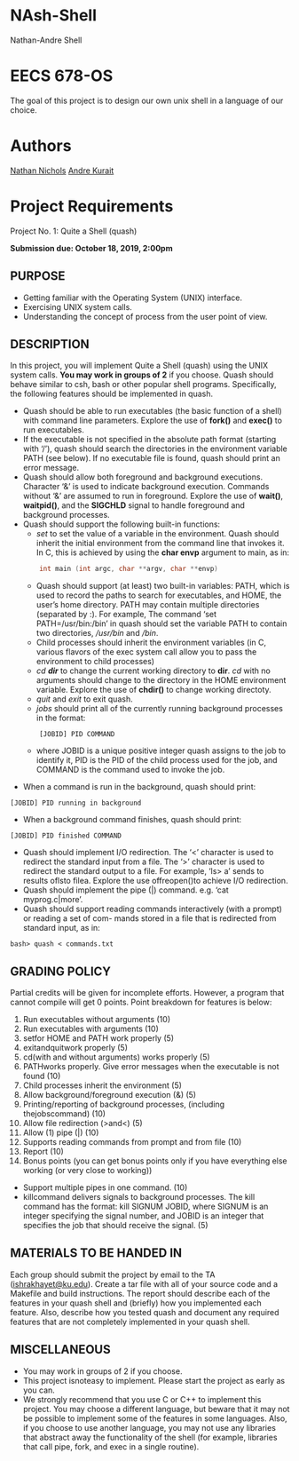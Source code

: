 # NAsh-Shell
Nathan-Andre Shell


# EECS 678-OS
The goal of this project is to design our own unix shell in a language of our choice. 

# Authors
[Nathan Nichols](https://github.com/natenichols)
[Andre Kurait](https://github.com/AndreKurait)


# Project Requirements

Project No. 1: Quite a Shell (quash)

**Submission due: October 18, 2019, 2:00pm**

## PURPOSE

- Getting familiar with the Operating System (UNIX) interface.
- Exercising UNIX system calls.
- Understanding the concept of process from the user point of view.

## DESCRIPTION

In this project, you will implement Quite a Shell (quash) using the UNIX system calls. **You may
work in groups of 2** if you choose. Quash should behave similar to csh, bash or other popular shell
programs. Specifically, the following features should be implemented in quash.

* Quash should be able to run executables (the basic function of a shell) with command line parameters. Explore the use of **fork()** and **exec()** to run executables.
* If the executable is not specified in the absolute path format (starting with ‘/’), quash should search the directories in the environment variable PATH (see below). If no executable file is found, quash should print an error message.
* Quash should allow both foreground and background executions. Character ‘&’ is used to indicate background execution. Commands without ‘&’ are assumed to run in foreground. Explore the use of **wait()**, **waitpid()**, and the **SIGCHLD** signal to handle foreground and background processes.
* Quash should support the following built-in functions:
    * *set* to set the value of a variable in the environment. Quash should inherit the initial environment from the command line that invokes it. In C, this is achieved by using the **char envp** argument to main, as in:
    ```cpp
        int main (int argc, char **argv, char **envp)
    ```
    * Quash should support (at least) two built-in variables: PATH, which is used to record the
paths to search for executables, and HOME, the user’s home directory. PATH may contain
multiple directories (separated by :). For example, The command ‘set PATH=/usr/bin:/bin’
in quash should set the variable PATH to contain two directories, */usr/bin* and */bin*.
    * Child processes should inherit the environment variables (in C, various flavors of the exec system call allow you to pass the environment to child processes)
    * *cd **dir*** to change the current working directory to **dir**. *cd* with no arguments should change to the directory in the HOME environment variable. Explore the use of **chdir()** to change working directoty.
    * *quit* and *exit* to exit quash.
    * *jobs* should print all of the currently running background processes in the format:
    ```
        [JOBID] PID COMMAND
    ```
    * where JOBID is a unique positive integer quash assigns to the job to identify it, PID is the PID of the child process used for the job, and COMMAND is the command used to invoke the job.


- When a command is run in the background, quash should print:

```
[JOBID] PID running in background
```
- When a background command finishes, quash should print:

```
[JOBID] PID finished COMMAND
```

- Quash should implement I/O redirection. The ‘<’ character is used to redirect the standard input
    from a file. The ‘>’ character is used to redirect the standard output to a file. For example, ‘ls>
    a’ sends to results oflsto filea. Explore the use offreopen()to achieve I/O redirection.
- Quash should implement the pipe (|) command. e.g. ‘cat myprog.c|more’.
- Quash should support reading commands interactively (with a prompt) or reading a set of com-
    mands stored in a file that is redirected from standard input, as in:

```
bash> quash < commands.txt
```
## GRADING POLICY

Partial credits will be given for incomplete efforts. However, a program that cannot compile will get
0 points. Point breakdown for features is below:

1. Run executables without arguments (10)
2. Run executables with arguments (10)
3. setfor HOME and PATH work properly (5)
4. exitandquitwork properly (5)
5. cd(with and without arguments) works properly (5)
6. PATHworks properly. Give error messages when the executable is not found (10)
7. Child processes inherit the environment (5)
8. Allow background/foreground execution (&) (5)
9. Printing/reporting of background processes, (including thejobscommand) (10)
10. Allow file redirection (>and<) (5)
11. Allow (1) pipe (|) (10)
12. Supports reading commands from prompt and from file (10)
13. Report (10)
14. Bonus points (you can get bonus points only if you have everything else working (or very close to
working))
   * Support multiple pipes in one command. (10)
   * killcommand delivers signals to background processes. The kill command has the format: kill SIGNUM JOBID, where SIGNUM is an integer specifying the signal number, and JOBID is an integer that specifies the job that should receive the signal. (5)

## MATERIALS TO BE HANDED IN

Each group should submit the project by email to the TA (ishrakhayet@ku.edu). Create a tar file
with all of your source code and a Makefile and build instructions. The report should describe each of
the features in your quash shell and (briefly) how you implemented each feature. Also, describe how
you tested quash and document any required features that are not completely implemented in your
quash shell.

## MISCELLANEOUS

- You may work in groups of 2 if you choose.
- This project isnoteasy to implement. Please start the project as early as you can.
- We strongly recommend that you use C or C++ to implement this project. You may choose a different language, but beware that it may not be possible to implement some of the features in some languages. Also, if you choose to use another language, you may not use any libraries that abstract away the functionality of the shell (for example, libraries that call pipe, fork, and exec in a single routine).

